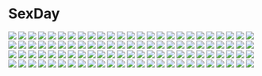 # SexDay
![](https://konachan.com/jpeg/45ac071f4a193d056ef4910596837cfb/Konachan.com%20-%20127523%20breast_grab%20kawakami_momoyo%20long_hair%20maji_de_watashi_ni_koi_shinasai%21%20mayuzumi_yukie%20tagme.jpg)
![](https://konachan.com/image/34d22bfd73510eaca5730af36d22f617/Konachan.com%20-%2043630%20aldora%20bikini%20clouds%20eyepatch%20kantaka%20navel%20orange_eyes%20queen%27s_blade%20sky%20swimsuit%20underboob.jpg)
![](https://konachan.com/image/c0a642f5ef6bb6124afc42a918cc0187/Konachan.com%20-%2039612%20.hack__%20.hack__sign%20aura%20mimiru%20sora_%28.hack__%29%20subaru%20tsukasa.jpg)
![](https://konachan.com/image/2dc5fd7fc50b3d3fbedda9658a0c917b/Konachan.com%20-%20168351%20original%20pink_hair%20toshiki_yui%20white.jpg)
![](https://konachan.com/jpeg/465ffc0c366fb2f168331ba5816530dd/Konachan.com%20-%2013488%20cc%20code_geass%20green_hair%20vector%20yellow_eyes.jpg)
![](https://konachan.com/image/150e8224a47ab6e0d74331598e612393/Konachan.com%20-%2080996%20hatsune_miku%20headphones%20long_hair%20mirusa%20twintails%20vocaloid.jpg)
![](https://konachan.com/image/ab43acb852ead347e5684feb9e6846f6/Konachan.com%20-%20167694%20aqua_eyes%20asukaziye%20black_hair%20brown_hair%20crying%20eren_jaeger%20mikasa_ackerman%20scarf%20shingeki_no_kyojin%20short_hair%20sword%20tears%20uniform%20weapon.jpg)
![](https://konachan.com/jpeg/6ee270f0764145085d872d13c5485f3b/Konachan.com%20-%20209325%20ass%20barefoot%20black_hair%20book%20dress%20garter%20gray%20kinku%20loli%20long_hair%20panties%20underwear.jpg)
![](https://konachan.com/image/7c576ebbf80cbfb06be90aac00cbcd31/Konachan.com%20-%20112554%20bed%20blue_eyes%20hat%20little_busters%21%20noumi_kudryavka%20school_uniform%20shimotsuki_keisuke%20thighhighs.jpg)
![](https://konachan.com/image/a9ca991cdc9e83dbe77200303a809538/Konachan.com%20-%2022849%20angelic_layer%20hikaru%20suzuhara_misaki.jpg)
![](https://konachan.com/image/f9be3f2a7cde97722fa0ca21c0ba8ba9/Konachan.com%20-%20104518%20anjou_naruko%20ano_hi_mita_hana_no_namae_wo_bokutachi_wa_mada_shiranai%20monpuchi%20nopan%20pussy%20thighhighs%20uncensored.jpg)
![](https://konachan.com/image/e03d15ca2bdfe1b163f1a9738e91a589/Konachan.com%20-%20159637%20animal_ears%20catgirl%20chen%20foxgirl%20im_%28badmasa%29%20japanese_clothes%20mask%20short_hair%20touhou%20yakumo_ran.jpg)
![](https://konachan.com/image/1397602ba86583c53e02913c163a864a/Konachan.com%20-%2028028%20kannazuki_no_miko%20nia_teppelin%20parody%20tengen_toppa_gurren_lagann.jpg)
![](https://konachan.com/image/4a6a9ad0d2ada80fa6fb205d5dd04262/Konachan.com%20-%2072739%20blue_eyes%20clannad%20gray_hair%20headband%20jpeg_artifacts%20long_hair%20sakagami_tomoyo%20school_uniform.jpg)
![](https://konachan.com/jpeg/cdedea7f7908a616830598d8a553bb75/Konachan.com%20-%2080545%20bra%20breasts%20clear%20cleavage%20mitha%20panties%20thighhighs%20tsukimura_miki%20underwear%20undressing.jpg)
![](https://konachan.com/image/f771cef7238d19bd7273d0d6d0c62473/Konachan.com%20-%20307457%20armor%20chain%20elbow_gloves%20fate_grand_order%20fate_%28series%29%20gloves%20headdress%20jeanne_d%27arc_alter%20long_hair%20petals%20sword%20weapon%20white_hair%20yellow_eyes.jpg)
![](https://konachan.com/jpeg/1c5c6721cceffb93b13bae520ad1a6b9/Konachan.com%20-%2048913%20gray_hair%20hoshino_ruri%20jpeg_artifacts%20leaves%20long_hair%20martian_successor_nadesico%20panties%20twintails%20underwear%20yellow_eyes.jpg)
![](https://konachan.com/jpeg/bde49b4e8a85d01882d30a7e435f07a7/Konachan.com%20-%20252118%20annin_doufu%20brown_hair%20clouds%20idolmaster%20idolmaster_cinderella_girls%20idolmaster_cinderella_girls_starlight_stage%20manabe_itsuki%20necklace%20sky.jpg)
![](https://konachan.com/image/2cf1fd026b2d39a1105622c18fc72ab1/Konachan.com%20-%20166747%20blonde_hair%20blue_eyes%20bow%20breasts%20cleavage%20erect_nipples%20hijikawa_arashi%20long_hair%20original%20panties%20panty_pull%20thighhighs%20underwear.jpg)
![](https://konachan.com/image/9f0c0fa06c27532f78a2552c8437bea3/Konachan.com%20-%2077621%20brown_eyes%20brown_hair%20suzumiya_haruhi%20suzumiya_haruhi_no_yuutsu%20thighhighs.jpg)
![](https://konachan.com/image/fe799c82bf0013de7f59c8e8c3416616/Konachan.com%20-%2015806%202girls%20barefoot%20blonde_hair%20blush%20glasses%20gray_eyes%20gray_hair%20headdress%20horns%20kiltaka%20maid%20navel%20red_eyes%20thighhighs%20twintails%20watermark%20wings.jpg)
![](https://konachan.com/image/e3c9048690578477bb08ed6ff3a1d14c/Konachan.com%20-%20197053%202girls%20ass%20black_hair%20blue_hair%20breasts%20cape%20cleavage%20fingering%20genderswap%20gloves%20long_hair%20nipples%20no_bra%20open_shirt%20panties%20scarf%20underwear%20yuri.jpg)
![](https://konachan.com/jpeg/56f76ed594c6457499878f964fbe1f57/Konachan.com%20-%20173683%20ayase_eri%20blonde_hair%20blue_eyes%20boots%20bow%20dsmile%20garter%20gloves%20love_live%21_school_idol_project%20ponytail%20short_hair%20tie%20white.jpg)
![](https://konachan.com/image/50ba1501bf75bc06a82d2644f3673ca9/Konachan.com%20-%2094406%20bikini%20breasts%20cameltoe%20cleavage%20coffee_cat%20gray_hair%20headphones%20nitroplus%20sonico%20super_sonico%20swimsuit%20thighhighs%20third-party_edit%20wet.jpg)
![](https://konachan.com/image/b1d6443d33bf056c806184f3479107ea/Konachan.com%20-%20249275%20boots%20bow%20elbow_gloves%20gloves%20long_hair%20orange_eyes%20purple_hair%20shorts%20tagme_%28artist%29%20twintails%20vocaloid%20voiceroid%20yuzuki_yukari%20zettai_ryouiki.jpg)
![](https://konachan.com/image/65fcddca90f64a34c00c0c43d6ac6a57/Konachan.com%20-%2069124%20megurine_luka%20vocaloid.jpg)
![](https://konachan.com/jpeg/359a9ee19c0fd62e130e2cb4e6775833/Konachan.com%20-%20121584%20amanatsu_purin%20game_cg%20hoshi_no_ouji-kun%20qp%3Aflapper%20tagme_%28artist%29.jpg)
![](https://konachan.com/image/63b39fec81f68e5bed00432cb0488253/Konachan.com%20-%20103339%20brown_hair%20green_eyes%20hyperdimension_neptunia%20if%20long_hair.jpg)
![](https://konachan.com/jpeg/3bc266f4e339ef9ec1b5f9c3b0bfd84a/Konachan.com%20-%20222152%20hook%20matsushita_makako%20school_uniform%20strawberry_nauts%20suzunae_houmi%20transparent.jpg)
![](https://konachan.com/jpeg/40942e43ecc832870a4847394c7904de/Konachan.com%20-%20131078%20blue_eyes%20dress%20flowers%20katana%20konpaku_youmu%20myon%20shingo_%28missing_link%29%20short_hair%20sword%20touhou%20transparent%20weapon.jpg)
![](https://konachan.com/jpeg/deed9707f05f9e9b969d31099f74df3f/Konachan.com%20-%20177920%2012_no_tsuki_no_eve%20blue_hair%20brown_eyes%20fingering%20game_cg%20masturbation%20minori%20panties%20shiina_anzu%20short_hair%20shouna_mitsuishi%20thighhighs%20underwear.jpg)
![](https://konachan.com/jpeg/1f5fd776d64889ddea188113aa9eb240/Konachan.com%20-%20275409%20anthropomorphism%20aqua_eyes%20breasts%20bunny%20cleavage%20dress%20green_hair%20kantai_collection%20kurun_%28kurun777%29%20long_hair%20panties%20see_through%20underwear.jpg)
![](https://konachan.com/image/b1772d32708ed462a0be2cf4f58cc5ce/Konachan.com%20-%20188360%202girls%20animal_ears%20bell%20blush%20brown_hair%20elbow_gloves%20foxgirl%20gloves%20green_eyes%20long_hair%20original%20red_eyes%20saichuu%20skirt%20tail%20thighhighs.jpg)
![](https://konachan.com/jpeg/6d5602700b92b96d699218232af31207/Konachan.com%20-%20192634%20blue_eyes%20breasts%20cleavage%20dress%20eyepatch%20joseph_lee%20long_hair%20neon_genesis_evangelion%20orange_hair%20soryu_asuka_langley.jpg)
![](https://konachan.com/jpeg/56f4c4bf69a71450e9b25ea554f04039/Konachan.com%20-%20274763%20aqua_eyes%20aqua_hair%20blue%20blush%20flowers%20hatsune_miku%20long_hair%20petals%20shiro_kuma_shake%20skirt%20tie%20twintails%20vocaloid.jpg)
![](https://konachan.com/jpeg/9fa4268277c1a41a0f31eb5530be2924/Konachan.com%20-%20112253%20panty_%26_stocking_with_garterbelt%20panty_%28character%29%20stocking_%28character%29%20transparent%20vector.jpg)
![](https://konachan.com/jpeg/070ad38a864d891e4255a8d4a49f4115/Konachan.com%20-%20243836%20ass%20blush%20bra%20breasts%20brown_eyes%20brown_hair%20clouds%20headphones%20idolmaster%20long_hair%20microphone%20nitta_minami%20panties%20scan%20skirt%20sky%20thighhighs%20underwear.jpg)
![](https://konachan.com/image/175e748fea491b7177a68b68a52b324c/Konachan.com%20-%20227700%20cake%20chibi%20fire%20food%20grandgua_%28artist%29%20louise_fran%C3%A7oise_le_blanc_de_la_valli%C3%A8re%20male%20pantyhose%20pink_hair%20sword%20weapon%20zero_no_tsukaima.jpg)
![](https://konachan.com/image/9a8037600131be2727a821d467b40fc2/Konachan.com%20-%2096726%20black_hair%20kuchibiru_%28lipblue%29%20rain%20school_uniform%20short_hair%20sky%20tagme%20umbrella%20water%20wet.jpg)
![](https://konachan.com/image/8f9187d29722e81c6bbacac9e0f55436/Konachan.com%20-%20155899%20aqua_eyes%20aqua_hair%20hatsune_miku%20headphones%20twintails%20vocaloid%20zoneflower.jpg)
![](https://konachan.com/image/92397012665f3bbddc6de62236ba0d8d/Konachan.com%20-%20177041%20bicolored_eyes%20gundam_build_fighters%20gundam_%28series%29%20lif_%28lif-ppp%29%20lightsaber%20mecha%20mobile_suit_gundam%20sword%20weapon%20wing_gundam_fenice.jpg)
![](https://konachan.com/image/e204f925bfe74a32e3ff90bd783777d0/Konachan.com%20-%2029140%20hyung-tae_kim%20magna_carta%20white.jpg)
![](https://konachan.com/image/5c99ea10363c36d984ec04a61f035318/Konachan.com%20-%20120493%20blue_eyes%20breasts%20izayoi_sakuya%20nipples%20panties%20thighhighs%20touhou%20underwear.jpg)
![](https://konachan.com/image/6ce9a421df7d981a5bbf516fe6d4cc6e/Konachan.com%20-%20186667%20all_male%20angel31424%20bicolored_eyes%20kaneki_ken%20male%20tokyo_ghoul.jpg)
![](https://konachan.com/jpeg/e00e4f449da1b7d22c05629fcaa9f186/Konachan.com%20-%20301584%20blush%20cosplay%20hikawa_kyoka%20loli%20magic%20mahou_shoujo_lyrical_nanoha%20masaki_kei%20pointed_ears%20princess_connect%21%20purple_hair%20staff%20twintails.jpg)
![](https://konachan.com/image/206c2b02bc867c57bffae90926b84f9c/Konachan.com%20-%20169950%20animal%20brown_eyes%20brown_hair%20bubbles%20crab%20meiko%20oreo_%28deviltd%29%20school_uniform%20short_hair%20skirt%20vocaloid.jpg)
![](https://konachan.com/jpeg/b6b8329bad58f97376be857d7988b9e4/Konachan.com%20-%20235952%20animal_ears%20blush%20breasts%20catgirl%20glasses%20kozue_akari%20navel%20nipples%20nude%20original%20purple_hair%20short_hair%20tail%20thighhighs%20waifu2x%20yellow_eyes.jpg)
![](https://konachan.com/jpeg/c085c76e07f8548d85f3d86e635911a2/Konachan.com%20-%20286365%202girls%20animal_ears%20blush%20breasts%20brown_eyes%20brown_hair%20cleavage%20cropped%20foxgirl%20headdress%20long_hair%20maid%20mirror%20pink_hair%20tail%20waifu2x%20white%20yaguo.jpg)
![](https://konachan.com/image/56e5792908be069eecbd88b036eab2b3/Konachan.com%20-%20188412%20black_hair%20blush%20breasts%20kurokami_kyonyuu_iinchou_no_chikan_saremakuri_nikki%20long_hair%20nipples%20nude%20shizuki_yuri%20thighhighs.jpg)
![](https://konachan.com/jpeg/3710196b4ea588c161328afd2d415417/Konachan.com%20-%2080781%20blonde_hair%20green_eyes%20hat%20kagamine_rin%20vocaloid.jpg)
![](https://konachan.com/jpeg/6f0480aab263e13bbf224c545c5301d9/Konachan.com%20-%20296402%20breasts%20fate_grand_order%20fate_%28series%29%20horns%20long_hair%20nipples%20no_bra%20pantyhose%20red_eyes%20school_uniform%20shirt_lift%20white_hair%20zha_yu_bu_dong_hua.jpg)
![](https://konachan.com/jpeg/bd33ec6e41e016d2f164749209cca478/Konachan.com%20-%20220879%20bloomers%20bow%20brown_eyes%20brown_hair%20couch%20flat_chest%20ke-ta%20loli%20long_hair%20navel%20necklace%20nipples%20ribbons%20scan%20star_sapphire%20topless%20touhou%20underwear.jpg)
![](https://konachan.com/image/78fd144b0f9662d7c898bbc052945aa6/Konachan.com%20-%20150090%20animal_ears%20ass%20breasts%20mozu_%28peth%29%20nipples%20panties%20strike_witches%20tagme%20tail%20topless%20underwear%20wink.jpg)
![](https://konachan.com/jpeg/7686e10b22bdff03d57bc9cbbc281ccc/Konachan.com%20-%20198385%20amami_haruka%20breasts%20cleavage%20green_eyes%20idolmaster%20ima_%28lm_ew%29%20see_through%20short_hair.jpg)
![](https://konachan.com/jpeg/81ee2e89862d09480cce88026e3d638c/Konachan.com%20-%20244742%20bow%20breasts%20cleavage%20collar%20flowers%20green_eyes%20long_hair%20love_live%21_school_idol_project%20purple_hair%20ribbons%20tagme_%28artist%29%20toujou_nozomi.jpg)
![](https://konachan.com/jpeg/703d49fdbd316e5bafa0492174156202/Konachan.com%20-%20299438%20animal_ears%20blush%20dark_skin%20dress%20fang%20green_eyes%20headband%20onsoku_inu%20purple_hair%20short_hair%20tail%20thighhighs%20tie%20uniform%20white%20wolfgirl%20wristwear.jpg)
![](https://konachan.com/image/f00fa1aa4cdfe484217ac5c9e5c07baa/Konachan.com%20-%20290915%20aeolian_%28wlop%29%20ass%20bed%20black_hair%20braids%20food%20ghostblade%20logo%20long_hair%20nopan%20realistic%20watermark%20wlop.jpg)
![](https://konachan.com/image/a8bc4096db2da52634552321bd0f635e/Konachan.com%20-%20120808%20beatrice%20blonde_hair%20blue_eyes%20bra%20long_hair%20male%20red_eyes%20red_hair%20short_hair%20thighhighs%20tie%20underwear%20ushiromiya_battler%20wink.jpg)
![](https://konachan.com/image/448dfb418af342624fce9ed20f531815/Konachan.com%20-%20110519%20bikini%20breasts%20cleavage%20crossover%20drink%20green_eyes%20green_hair%20headphones%20kuromaru9%20nitroplus%20original%20sonico%20super_sonico%20swimsuit%20vocaloid.jpg)
![](https://konachan.com/image/da2bbbea3b439f93166370aacac434a0/Konachan.com%20-%20257728%20aqua_eyes%20aqua_hair%20bai_yemeng%20bed%20drink%20food%20game_console%20hatsune_miku%20kagamine_rin%20long_hair%20navel%20pajamas%20signed%20twintails%20vocaloid.jpg)
![](https://konachan.com/image/e81b4156c2e4d6534e0198a8431ffa51/Konachan.com%20-%20132508%20dress%20grass%20hat%20kirisame_marisa%20sky%20toosaka_asagi%20touhou%20witch.jpg)
![](https://konachan.com/image/c358b4b9794d8f34363c92983a4da06d/Konachan.com%20-%20216243%20black_hair%20bow%20chinese_clothes%20choker%20ekira_nieto%20flowers%20group%20kero%20kinomoto_sakura%20li_meiling%20long_hair%20male%20short_hair%20wand%20wings%20xiaolang.jpg)
![](https://konachan.com/image/88f9f7fbb930c620a0987081511306b6/Konachan.com%20-%2071946%20animal_ears%20ass%20blush%20catgirl%20fang%20original%20panties%20purple_hair%20school_uniform%20short_hair%20striped_panties%20tail%20underwear%20yui.h.jpg)
![](https://konachan.com/image/d05420f83b855c5c70564cb588b2c824/Konachan.com%20-%20193249%20ass%20barefoot%20bikini%20breasts%20brown_hair%20cleavage%20cropped%20erect_nipples%20hat%20mutsu_%28kancolle%29%20qingmingtongzi%20shade%20swimsuit%20umbrella%20underboob%20wink.jpg)
![](https://konachan.com/image/993c1a99f0b95d2006afa4b3df6f1be2/Konachan.com%20-%2060917%20asuka_keisuke%20bikini%20breasts%20long_hair%20lunar_wing%20swimsuit.jpg)
![](https://konachan.com/image/2649abc794d720e60bc006c819003020/Konachan.com%20-%20200659%20blue_eyes%20breasts%20cleavage%20cross%20genderswap%20hat%20long_hair%20moon%20necklace%20night%20orange_hair%20original%20stars%20thighhighs%20vampire%20watermark%20wings.jpg)
![](https://konachan.com/jpeg/a53509f9c38e039c984b58fa9287cd7f/Konachan.com%20-%20267369%20blonde_hair%20blush%20bow%20gray_hair%20hat%20iris_freyja%20korie_riko%20long_hair%20pink_hair%20purple_eyes%20red_eyes%20ribbons%20school_uniform%20tear_lightning%20twintails.jpg)
![](https://konachan.com/jpeg/cca86f268fa3bac0778c935c523cad9d/Konachan.com%20-%2088518%20chibi%20gokou_ruri%20goth-loli%20lolita_fashion%20ore_no_imouto_ga_konna_ni_kawaii_wake_ga_nai%20shinjitsu.jpg)
![](https://konachan.com/image/1237a30973cba8927a55553a3650a174/Konachan.com%20-%2081048%20alice_margatroid%20chibi%20doll%20eyepatch%20group%20guitar%20hat%20instrument%20kirisame_marisa%20patchouli_knowledge%20sanntouhei%20shanghai_doll%20tagme%20touhou%20witch.jpg)
![](https://konachan.com/jpeg/0d6a07a8eb9d0703021ba775265112df/Konachan.com%20-%20262952%202girls%20clouds%20kneehighs%20machiyaa%20original%20school_uniform%20sky%20socks%20summer.jpg)
![](https://konachan.com/jpeg/9ea5b5c17cba9b90aafd416873b6b60f/Konachan.com%20-%2039620%20death_the_kid%20soul_eater%20transparent%20vector.jpg)
![](https://konachan.com/image/acb032155898813b2215d729ea3ba92c/Konachan.com%20-%2074010%20crossover%20eva-01%20kashiwazaki_hiroshi%20neon_genesis_evangelion%20tengen_toppa_gurren_lagann.jpg)
![](https://konachan.com/image/3cd8f1351a04cebbdd6f70953130eba0/Konachan.com%20-%20177277%20brown_eyes%20brown_hair%20clouds%20eeotoko%20gaen_izuko%20hat%20headphones%20monogatari_%28series%29%20necklace%20phone%20signed%20stairs.jpg)
![](https://konachan.com/image/bc2cb7a28e1fb1afc3fb8ff8238ed167/Konachan.com%20-%20304447%20blush%20censored%20daiba_kanon%20fellatio%20god_eater%20lolicept.jpg)
![](https://konachan.com/jpeg/a90e4700b2f872166a375bcb608ce0eb/Konachan.com%20-%20300134%20breasts%20brown_hair%20cum%20fingering%20granblue_fantasy%20hirotan_insitao%20long_hair%20morrigna_%28granblue_fantasy%29%20nipples%20nude%20wings.jpg)
![](https://konachan.com/image/d5291ad868183f9f052b4f3404944576/Konachan.com%20-%2090625%20animal%20armor%20bird%20blue_eyes%20blue_hair%20clouds%20dragon%20masariro%20original%20weapon%20wings.jpg)
![](https://konachan.com/image/64d3ef290c8f42649a422da85c20a9dd/Konachan.com%20-%2076612%20blush%20breasts%20durarara%21%21%20glasses%20katana%20kneehighs%20panties%20red_eyes%20red_hair%20short_hair%20skirt%20sonohara_anri%20sword%20underwear%20weapon.jpg)
![](https://konachan.com/image/bf4aebaf0af2d0617330b8b0bffcb652/Konachan.com%20-%20242349%20building%20clouds%20koe_no_katachi%20nobody%20park%20scenic%20shade%20sky%20tagme_%28artist%29%20tree.jpg)
![](https://konachan.com/jpeg/67cbd81e9bd35493f48ece89d61a23e5/Konachan.com%20-%2094481%20black_hair%20gloves%20original%20tatsuwo%20thighhighs.jpg)
![](https://konachan.com/jpeg/999780a4cd466feff6e386b683a0530a/Konachan.com%20-%20236220%202girls%20angel%20apple%20aqua_eyes%20breasts%20choker%20cleavage%20collar%20cropped%20demon%20flowers%20food%20fruit%20gloves%20headdress%20horns%20hug%20original%20red_hair%20rose%20wings.jpg)
![](https://konachan.com/image/1dee16813dff00901268e5c9d7f0d6b0/Konachan.com%20-%20135714%20blush%20clouds%20dress%20elbow_gloves%20gloves%20idolmaster%20long_hair%20shijou_takane%20sky%20stars%20sunset%20water%20yuki_usagi_%28mofurafu%29.jpg)
![](https://konachan.com/jpeg/884119dab1f196258b7102865274763e/Konachan.com%20-%20238864%20blush%20breast_grab%20breasts%20clochette%20game_cg%20hatagami_mei%20long_hair%20nipples%20no_bra%20shintaro%20skirt%20twintails%20wet%20white_hair%20yellow_eyes.jpg)
![](https://konachan.com/image/a37363f680c86d46d5988eb06d204d0b/Konachan.com%20-%20305580%20aqua_eyes%20aqua_hair%20ayatsuki_sugure%20blush%20boots%20hatsune_miku%20headphones%20long_hair%20microphone%20sketch%20skirt%20tattoo%20thighhighs%20tie%20twintails%20vocaloid.jpg)
![](https://konachan.com/image/7b1ea05888d3847bd9add5341c71cc5b/Konachan.com%20-%20304970%20blush%20cake%20food%20fruit%20hei_yan-m82a1%20kaname_madoka%20kyuubee%20mahou_shoujo_madoka_magica%20pink_eyes%20pink_hair%20skirt%20strawberry%20tears%20twintails.jpg)
![](https://konachan.com/image/94fc2291d24d07eeda40e8c326a42487/Konachan.com%20-%2059422%20bakemonogatari%20book%20brown_eyes%20food%20green_hair%20hat%20monogatari_%28series%29%20pocky%20sengoku_nadeko%20teddy_bear%20vector%20watermark.jpg)
![](https://konachan.com/jpeg/57cab14689cdd8775a70bec25c37fe62/Konachan.com%20-%20234922%20bed%20black_hair%20blue_eyes%20blush%20bow%20breasts%20bunny_ears%20bunnygirl%20cum%20food%20long_hair%20nipples%20no_bra%20original%20pantyhose%20spread_legs%20tears%20waifu2x%20wink.jpg)
![](https://konachan.com/jpeg/6147cb12efab1a3f2efc00a327d5dcea/Konachan.com%20-%20204116%20animal%20blonde_hair%20blush%20ensemble_%28company%29%20fish%20game_cg%20japanese_clothes%20kurusugawa_alice%20long_hair%20panties%20tagme_%28artist%29%20underwear%20water%20wet%20yukata.jpg)
![](https://konachan.com/jpeg/46bb5f3e2a5e725e4e8093cca6977289/Konachan.com%20-%20178815%20bed%20blue_hair%20game_cg%20glace%20haneshiro_amane%20koishiki_manual%20long_hair%20no_bra%20open_shirt%20panties%20purple_eyes%20saeki_nao%20sideboob%20underwear.jpg)
![](https://konachan.com/image/922297e00072d255f2895f4c64b5059e/Konachan.com%20-%20126022%20blonde_hair%20blue_eyes%20bow%20gloves%20green_eyes%20green_hair%20gumi%20horns%20kagamine_len%20kagamine_rin%20male%20mask%20short_hair%20thighhighs%20tie%20vocaloid.jpg)
![](https://konachan.com/image/3876d8be819cb3aa65c6e559a9814091/Konachan.com%20-%2082260%20all_male%20kasukabe_akira%20male%20panties%20school_uniform%20thighhighs%20trap%20underwear.jpg)
![](https://konachan.com/jpeg/36321c6a9340f53ef2ce3521b570f1d3/Konachan.com%20-%20276296%202girls%20ass%20bed%20blonde_hair%20breasts%20hug%20iwbitu%20long_hair%20no_bra%20original%20shirt_lift%20short_hair%20shorts%20techgirl%20thighhighs%20topless%20white_hair%20yuri.jpg)
![](https://konachan.com/jpeg/0d8aa39fc7d6026b37b9fab99861c369/Konachan.com%20-%20209380%20animal%20armor%20bodysuit%20elbow_gloves%20eruthika%20gloves%20granblue_fantasy%20gray_hair%20headdress%20long_hair%20orange_eyes%20pointed_ears%20snake%20tail.jpg)
![](https://konachan.com/image/1a39d773529cb23aeaebccc9d063c679/Konachan.com%20-%20211328%20aliasing%20hatsune_miku%20huamuan_huamuan%20vocaloid.jpg)
![](https://konachan.com/jpeg/7e97f83dfee252a65d17f624444f6c54/Konachan.com%20-%20233412%20christmas%20dej_%28shiori2525%29%20serinuma_kae%20watashi_ga_motete_dousunda.jpg)
![](https://konachan.com/image/00fe6f46dd5a8289eb2db809b2f708e7/Konachan.com%20-%20302626%20hatsune_miku%20headphones%20project_diva%20school_uniform%20thighhighs%20tie%20tsukishiro_saika%20vocaloid.jpg)
![](https://konachan.com/jpeg/bc8c0e7a12f48f9d47de2f89b0e7d83c/Konachan.com%20-%20260098%20aliasing%20anthropomorphism%20black_hair%20bow%20bow_%28weapon%29%20breasts%20long_hair%20nujima%20skirt%20thighhighs%20torn_clothes%20underboob%20weapon%20white%20yellow_eyes.jpg)
![](https://konachan.com/image/ec412036c0f5b673a28956f6c0548737/Konachan.com%20-%2014518%20ayanami_rei%20close%20kobayashi_yuji%20neon_genesis_evangelion%20red_eyes%20short_hair%20signed%20white_hair.jpg)
![](https://konachan.com/jpeg/6e8178e5d66cddac30201ed944e6d2da/Konachan.com%20-%2024972%20blonde_hair%20chain%20long_hair%20miyamoto_iroha%20school_uniform%20sumomo_mo_momo_mo.jpg)
![](https://konachan.com/image/5a98fa09bec06763463ffe05ba06f75e/Konachan.com%20-%20237011%202girls%20aqua_eyes%20aqua_hair%20braids%20clouds%20dress%20gloves%20grass%20headband%20konno_yuuki%20long_hair%20nagu%20purple_hair%20red_eyes%20sky%20sword%20thighhighs%20tree%20weapon.jpg)
![](https://konachan.com/image/b6257cc1a69c73949c77443ee7e2700b/Konachan.com%20-%2071124%20katana%20konpaku_youmu%20myon%20petals%20rain%20red_eyes%20short_hair%20sukage%20sword%20touhou%20water%20weapon%20white_hair.jpg)
